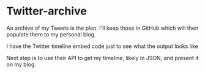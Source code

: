 # Twitter-archive
An archive of my Tweets is the plan. I'll keep those in GitHub which will then populate them to my personal blog.

I have the Twitter timeline embed code just to see what the output looks like

Next step is to use their API to get my timeline, likely in JSON, and present it on my blog.


